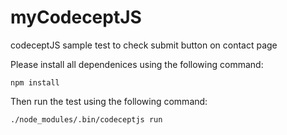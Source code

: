 # myCodeceptJS
codeceptJS sample test to check submit button on contact page

Please install all dependenices using the following command: 
```
npm install
```
Then run the test using the following command:
```
./node_modules/.bin/codeceptjs run
```